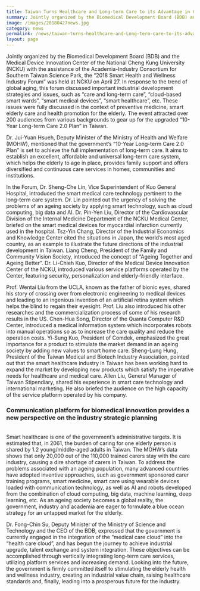 ```yaml
---
title: Taiwan Turns Healthcare and Long-term Care to its Advantage in Creating a Brighter Future of Smart Health and Wellness
summary: Jointly organized by the Biomedical Development Board (BDB) and the Medical Device Innovation Center of the National Cheng Kung University (NCKU) with the assistance of the Academia-Industry Consortium for Southern Taiwan Science Park
image: /images/20180427news.jpg
category: news
permalink: /news/taiwan-turns-healthcare-and-Long-term-care-to-its-advantage-in-creating-a-brighter-future-of-smart-health-and-wellness/
layout: page
---
```


Jointly organized by the Biomedical Development Board (BDB) and the Medical Device Innovation Center of the National Cheng Kung University (NCKU) with the assistance of the Academia-Industry Consortium for Southern Taiwan Science Park, the “2018 Smart Health and Wellness Industry Forum” was held at NCKU on April 27.  In response to the trend of global aging, this forum discussed important industrial development strategies and issues, such as “care and long-term care”, “cloud-based smart wards”, “smart medical devices”, “smart healthcare”, etc.  These issues were fully discussed in the context of preventive medicine, smart elderly care and health promotion for the elderly. The event attracted over 200 audiences from various backgrounds to gear up for the upgraded “10-Year Long-term Care 2.0 Plan” in Taiwan.

Dr. Jui-Yuan Hsueh, Deputy Minister of the Ministry of Health and Welfare (MOHW), mentioned that the government’s “10-Year Long-term Care 2.0 Plan” is set to achieve the full implementation of long-term care.  It aims to establish an excellent, affordable and universal long-term care system, which helps the elderly to age in place, provides family support and offers diversified and continuous care services in homes, communities and institutions.

In the Forum, Dr. Sheng-Che Lin, Vice Superintendent of Kuo General Hospital, introduced the smart medical care technology pertinent to the long-term care system.  Dr. Lin pointed out the urgency of solving the problems of an ageing society by applying smart technology, such as cloud computing, big data and AI. Dr. Pin-Yen Liu, Director of the Cardiovascular Division of the Internal Medicine Department of the NCKU Medical Center, briefed on the smart medical devices for myocardial infarction currently used in the hospital.  Tsz-Yin Chang, Director of the Industrial Economics and Knowledge Center cited the situations in Japan, the world’s most aged country, as an example to illustrate the future directions of the industrial development in Taiwan.  Liang Cheng, President of the Family and Community Vision Society, introduced the concept of “Ageing Together and Ageing Better”.  Dr. Li-Chieh Kuo, Director of the Medical Device Innovation Center of the NCKU, introduced various service platforms operated by the Center, featuring security, personalization and elderly-friendly interface.

Prof. Wentai Liu from the UCLA, known as the father of bionic eyes, shared his story of crossing over from electronic engineering to medical devices and leading to an ingenious invention of an artificial retina system which helps the blind to regain their eyesight.  Prof. Liu also introduced his other researches and the commercialization process of some of his research results in the US.  Chen-Hua Song, Director of the Quanta Computer R&D Center, introduced a medical information system which incorporates robots into manual operations so as to increase the care quality and reduce the operation costs. Yi-Sung Kuo, President of Comdek, emphasized the great importance for a product to stimulate the market demand in an ageing society by adding new values to smart home care.  Sheng-Lung Hung, President of the Taiwan Medical and Biotech Industry Association, pointed out that the smart healthcare industry in Taiwan has been working hard to expand the market by developing new products which satisfy the imperative needs for healthcare and medical care. Allen Liu, General Manager of Taiwan Stipendiary, shared his experience in smart care technology and international marketing. He also briefed the audience on the high capacity of the service platform operated by his company.

### Communication platform for biomedical innovation provides a new perspective on the industry strategic planning
<br/>
Smart healthcare is one of the government’s administrative targets.  It is estimated that, in 2061, the burden of caring for one elderly person is shared by 1.2 young/middle-aged adults in Taiwan. The MOHW’s data shows that only 20,000 out of the 110,000 trained carers stay with the care industry, causing a dire shortage of carers in Taiwan. To address the problems associated with an ageing population, many advanced countries have adopted inventive approaches, such as government sponsored carer training programs, smart medicine, smart care using wearable devices loaded with communication technology, as well as AI and robots developed from the combination of cloud computing, big data, machine learning, deep learning, etc. As an ageing society becomes a global reality, the government, industry and academia are eager to formulate a blue ocean strategy for an untapped market for the elderly.

Dr. Fong-Chin Su, Deputy Minister of the Ministry of Science and Technology and the CEO of the BDB, expressed that the government is currently engaged in the integration of the “medical care cloud” into the “health care cloud”, and has begun the journey to achieve industrial upgrade, talent exchange and system integration.  These objectives can be accomplished through vertically integrating long-term care services, utilizing platform services and increasing demand.  Looking into the future, the government is firmly committed itself to stimulating the elderly health and wellness industry, creating an industrial value chain, raising healthcare standards and, finally, leading into a prosperous future for the industry.

